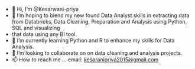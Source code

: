 - 👋 Hi, I’m @Kesarwani-priya
- 👀 I’m hoping to blend my new found Data Analyst skills in extracting data from Databricks, Data Cleaning, Preparation and Analysis using Python, SQL and visualizing 
- that data using any BI tool.
- 🌱 I’m currently learning Python and R to enhance my skills for Data Analysis.
- 💞️ I’m looking to collaborate on on data cleaning and analysis projects.
- 📫 How to reach me ...
 email: kesaranipriya2015@gmail.com



<!---
Kesari-priya/Kesari-priya is a ✨ special ✨ repository because its `README.md` (this file) appears on your GitHub profile.
You can click the Preview link to take a look at your changes.
--->
